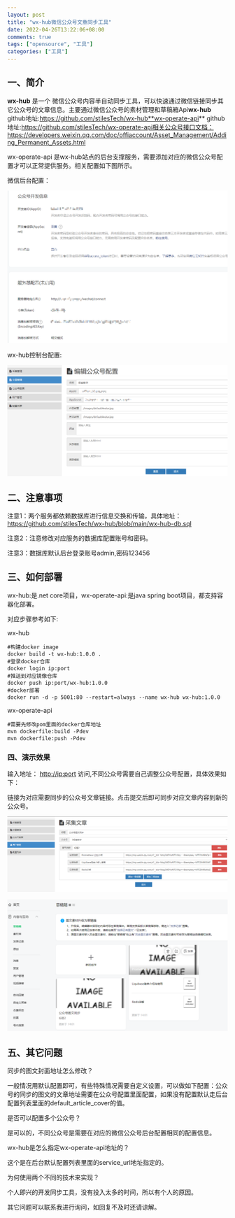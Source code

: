 ```yaml
---
layout: post
title: "wx-hub微信公众号文章同步工具"
date: 2022-04-26T13:22:06+08:00
comments: true
tags: ["opensource", "工具"]
categories: ["工具"]
---
```


## **一、简介**

**wx-hub** 是一个 微信公众号内容半自动同步工具，可以快速通过微信链接同步其它公众号的文章信息。主要通过微信公众号的素材管理和草稿箱Api**wx-hub** github地址:https://github.com/stilesTech/wx-hub**wx-operate-api** github地址:https://github.com/stilesTech/wx-operate-api相关公众号接口文档：https://developers.weixin.qq.com/doc/offiaccount/Asset_Management/Adding_Permanent_Assets.html

wx-operate-api 是wx-hub站点的后台支撑服务，需要添加对应的微信公众号配置才可以正常提供服务。相关配置如下图所示。

微信后台配置：

![../uploads/2022/04/2185062312.png](../uploads/2022/04/2185062312.png)

wx-hub控制台配置:

![../uploads/2022/04/3081734508.png](../uploads/2022/04/3081734508.png)

## **二、注意事项**

注意1：两个服务都依赖数据库进行信息交换和传输，具体地址：https://github.com/stilesTech/wx-hub/blob/main/wx-hub-db.sql

注意2：注意修改对应服务的数据库配置账号和密码。

注意3：数据库默认后台登录账号admin,密码123456

## **三、如何部署**

wx-hub:是.net core项目，wx-operate-api:是java spring boot项目，都支持容器化部署。

对应步骤参考如下:

wx-hub

```
#构建docker image
docker build -t wx-hub:1.0.0 .
#登录docker仓库
docker login ip:port
#推送到对应镜像仓库
docker push ip:port/wx-hub:1.0.0
#docker部署
docker run -d -p 5001:80 --restart=always --name wx-hub wx-hub:1.0.0
```

wx-operate-api

```
#需要先修改pom里面的docker仓库地址
mvn dockerfile:build -Pdev
mvn dockerfile:push -Pdev
```

### **四、演示效果**

输入地址： [http://ip:port](http://ip:port/) 访问,不同公众号需要自己调整公众号配置，具体效果如下：

链接为对应需要同步的公众号文章链接。点击提交后即可同步对应文章内容到新的公众号。

![../uploads/2022/04/4157468633.png](../uploads/2022/04/4157468633.png)

![../uploads/2022/04/1293486863.png](../uploads/2022/04/1293486863.png)

## **五、其它问题**

同步的图文封面地址怎么修改？

一般情况用默认配置即可，有些特殊情况需要自定义设置，可以做如下配置：公众号的同步的图文的文章地址需要在公众号配置里面配置，如果没有配置默认走后台配置列表里面的default_article_cover的值。

是否可以配置多个公众号？

是可以的，不同公众号是需要在对应的微信公众号后台配置相同的配置信息。

wx-hub是怎么指定wx-operate-api地址的？

这个是在后台默认配置列表里面的service_url地址指定的。

为何使用两个不同的技术来实现？

个人即兴的开发同步工具，没有投入太多的时间，所以有个人的原因。

其它问题可以联系我进行询问，如回复不及时还请谅解。